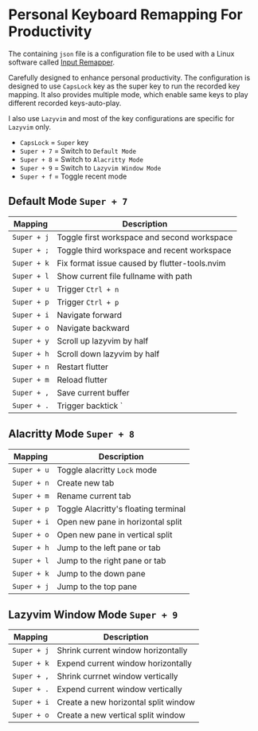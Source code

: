 # Personal Keyboard Remapping For Productivity

The containing `json` file is a configuration file to be used with a Linux
software called [Input Remapper](https://github.com/sezanzeb/input-remapper).

Carefully designed to enhance personal productivity. The configuration is
designed to use `CapsLock` key as the super key to run the recorded key
mapping. It also provides multiple mode, which enable same keys to play
different recorded keys-auto-play.

I also use `Lazyvim` and most of the key configurations are specific for `Lazyvim`
only.

- `CapsLock` = `Super` key
- `Super + 7` = Switch to `Default Mode`
- `Super + 8` = Switch to `Alacritty Mode`
- `Super + 9` = Switch to `Lazyvim Window Mode`
- `Super + f` = Toggle recent mode

## Default Mode `Super + 7`

| Mapping     | Description                                   |
| ----------- | --------------------------------------------- |
| `Super + j` | Toggle first workspace and second workspace   |
| `Super + ;` | Toggle third workspace and recent workspace   |
| `Super + k` | Fix format issue caused by flutter-tools.nvim |
| `Super + l` | Show current file fullname with path          |
| `Super + u` | Trigger `Ctrl + n`                            |
| `Super + p` | Trigger `Ctrl + p`                            |
| `Super + i` | Navigate forward                              |
| `Super + o` | Navigate backward                             |
| `Super + y` | Scroll up lazyvim by half                     |
| `Super + h` | Scroll down lazyvim by half                   |
| `Super + n` | Restart flutter                               |
| `Super + m` | Reload flutter                                |
| `Super + ,` | Save current buffer                           |
| `Super + .` | Trigger backtick `                            |

## Alacritty Mode `Super + 8`

| Mapping     | Description                          |
| ----------- | ------------------------------------ |
| `Super + u` | Toggle alacritty `Lock` mode         |
| `Super + n` | Create new tab                       |
| `Super + m` | Rename current tab                   |
| `Super + p` | Toggle Alacritty's floating terminal |
| `Super + i` | Open new pane in horizontal split    |
| `Super + o` | Open new pane in vertical split      |
| `Super + h` | Jump to the left pane or tab         |
| `Super + l` | Jump to the right pane or tab        |
| `Super + k` | Jump to the down pane                |
| `Super + j` | Jump to the top pane                 |

## Lazyvim Window Mode `Super + 9`

| Mapping     | Description                          |
| ----------- | ------------------------------------ |
| `Super + j` | Shrink current window horizontally   |
| `Super + k` | Expend current window horizontally   |
| `Super + ,` | Shrink currnet window vertically     |
| `Super + .` | Expend current window vertically     |
| `Super + i` | Create a new horizontal split window |
| `Super + o` | Create a new vertical split window   |
